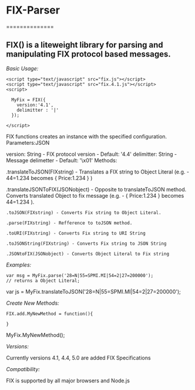 # FIX-Parser
==============


FIX() is a liteweight library for parsing and manipulating FIX protocol based messages.
--------------

*Basic Usage:*


    <script type="text/javascript" src="fix.js"></script>
    <script type="text/javascript" src="fix.4.1.js"></script>
    <script>

      MyFix = FIX({
        version:'4.1',
        delimitter : '|'
      });

    </script>

FIX functions creates an instance with the specified configuration.
Parameters:JSON

version: String - FIX protocol version - Default: '4.4'
delimitter: String - Message delimetter - Default: '\x01'
Methods:

.translateToJSON(FIXstring) - Translates a FIX string to Object Literal
(e.g. - 44=1.234 becomes { Price:1.234 } )

.translateJSONToFIX(JSONobject) - Opposite to translateToJSON method. Converts translated Object to fix message
(e.g. - { Price:1.234 } becomes 44=1.234 ).

    .toJSON(FIXstring) - Converts Fix string to Object Literal.

    .parse(FIXstring) - Refference to toJSON method.

    .toURI(FIXstring) - Converts Fix string to URI String

    .toJSONString(FIXstring) - Converts Fix string to JSON String

    .JSONtoFIX(JSONobject) - Converts Object Literal to Fix string

*Examples:*


    var msg = MyFix.parse('28=N|55=SPMI.MI|54=2|27=200000');
    // returns a Object Literal;

var js = MyFix.translateToJSON('28=N|55=SPMI.MI|54=2|27=200000');


*Create New Methods:*



    FIX.add.MyNewMethod = function(){

    }

MyFix.MyNewMethod();


*Versions:*

Currently versions 4.1, 4.4, 5.0 are added FIX Specifications

*Compatibility:*

FIX is supported by all major browsers and Node.js